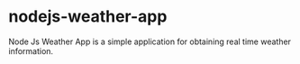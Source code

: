 # nodejs-weather-app
Node Js Weather App is a simple application for obtaining real time weather information.
